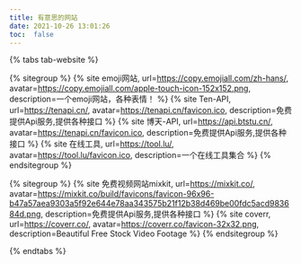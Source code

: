 ```yaml
---
title: 有意思的网站
date: 2021-10-26 13:01:26
toc:  false
---
```





{% tabs tab-website %}

<!-- tab 工具类网站 -->

{% sitegroup %}
    {% site emoji网站, url=https://copy.emojiall.com/zh-hans/, avatar=https://copy.emojiall.com/apple-touch-icon-152x152.png, description=一个emoji网站，各种表情！ %}
    {% site Ten-API, url=https://tenapi.cn/, avatar=https://tenapi.cn/favicon.ico, description=免费提供Api服务,提供各种接口 %}
    {% site 博天-API, url=https://api.btstu.cn/, avatar=https://tenapi.cn/favicon.ico, description=免费提供Api服务,提供各种接口 %}
    {% site 在线工具, url=https://tool.lu/, avatar=https://tool.lu/favicon.ico, description=一个在线工具集合 %}
{% endsitegroup %}

<!-- endtab -->

<!-- tab 视频网站 -->

{% sitegroup %}
    {% site 免费视频网站mixkit, url=https://mixkit.co/, avatar=https://mixkit.co/build/favicons/favicon-96x96-b47a57aea9303a5f92e644e78aa343575b21f12b38d469be00fdc5acd983684d.png, description=免费提供Api服务,提供各种接口 %}
    {% site coverr, url=https://coverr.co/, avatar=https://coverr.co/favicon-32x32.png, description=Beautiful Free Stock Video Footage %}
{% endsitegroup %}

<!-- endtab -->
{% endtabs %}